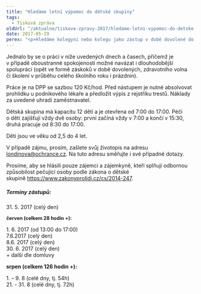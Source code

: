 ```yaml
---
title: "Hledáme letní výpomoc do dětské skupiny"
tags:
  - Tisková zpráva
oldUrl: "/aktualne/tiskove-zpravy-2017/hledame-letni-vypomoc-do-detske-skupiny"
date: 2017-05-29
perex: "<p>Hledáme kolegyni nebo kolegu jako zástup v době dovolené do dětské skupiny Motejlci při Kanceláři veřejného ochránce práv.</p>"
---
```


<!-- imported from the old website -->

<p>Jednalo by se o práci v níže uvedených dnech a časech, přičemž je v případě oboustranné spokojenosti možné navázat i dlouhodobější spolupráci (opět ve formě záskoků v době dovolených, zdravotního volna či školení v průběhu celého školního roku i prázdnin).</p> <p>Práce je na DPP se sazbou 120 Kč/hod. Před nástupem je nutné absolvovat prohlídku u podnikového lékaře a předložit výpis z rejstříku trestů. Náklady za uvedené uhradí zaměstnavatel.</p><p> Dětská skupina má kapacitu 12 dětí a je otevřena od 7:00 do 17:00. Péči o děti zajišťují vždy dvě osoby: první začíná vždy v 7:00 a končí v 15:30, druhá pracuje od 8:30 do 17:00. </p><p>Děti jsou ve věku od 2,5 do 4 let. </p><p> V případě zájmu, prosím, zašlete svůj životopis na adresu <a href="mailto:londinova@ochrance.cz">londinova@ochrance.cz</a>. Na tuto adresu směřujte i své případné dotazy.</p><p> Prosíme, aby se hlásili pouze zájemci a zájemkyně, kteří splňují odbornou způsobilost pečující osoby podle zákona o dětské skupině <a href="https://www.zakonyprolidi.cz/cs/2014-247" target="_blank">https://www.zakonyprolidi.cz/cs/2014-247</a>.</p><h5>Termíny zástupů:</h5><p>31. 5. 2017 (celý den)</p><p><span style="font-size: 12.8px;"><b>červen (celkem 28 hodin +):</b></span></p><p> 1. 6. 2017 (od 13:00 do 17:00) <br /> 7.6.2017 (celý den)<br /> 8.6. 2017 (celý den)<br /> 30. 6. 2017 (celý den)<br /> + další dle domluvy</p> <p><b>srpen (celkem 126 hodin +):</b></p><p>1. – 9. 8 (celé dny, tj. 54h)<br /> 21. - 31. 8 (celé dny, tj. 72h)</p>
